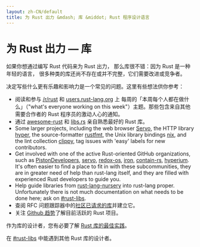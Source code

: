 ```yaml
---
layout: zh-CN/default
title: 为 Rust 出力 &mdash; 库 &middot; Rust 程序设计语言
---
```


# 为 Rust 出力 &mdash; 库

如果你想通过编写 Rust 代码来为 Rust 出力，
那么库很不错：因为 Rust 是一种年轻的语言，
很多种类的库还尚不存在或并不完整，它们需要改进或竞争者。

决定写些什么更有乐趣和影响力是一个常见的问题。这里有些想法供你参考：

* 阅读和参与 [/r/rust] 和 [users.rust-lang.org] 上
  每周的「本周每个人都在做什么」（"what's everyone working on
  this week"）主题。那些包含来自其他需要合作者的 Rust 程序员的激动人心的通知。
* 通过 [awesome-rust] 和 [libs.rs] 亲自熟悉最好的 Rust 库。
* Some larger projects, including the web browser [Servo], the HTTP
  library [hyper], the source-formatter [rustfmt], the Unix library bindings
  [nix], and the lint collection [clippy], tag issues with 'easy' labels for new
  contributors.
* Get involved with one of the active Rust-oriented GitHub
  organizations, such as [PistonDevelopers], [servo], [redox-os],
  [iron], [contain-rs], [hyperium]. It's often easier to find a place
  to fit in with these subcommunities, they are in greater need of
  help than rust-lang itself, and they are filled with experienced
  Rust developers to guide you.
* Help guide libraries from [rust-lang-nursery] into rust-lang proper.
  Unfortunately there is not much documentation on what needs to be
  done here; ask on [#rust-libs].
* 查阅 RFC 问题跟踪器中的[社区已请求的库][requested]并建立它。
* 关注 [Github 趋势][trending]了解目前活跃的 Rust 项目。

作为库的设计者，您有必要了解 [Rust 库的最佳实践][lib-prac]。

在 [#rust-libs] 中能遇到其他 Rust 库的设计者。

<!--
TODO: Not sure #rust-libs is the place to direct people
-->

[#rust-libs]: https://client00.chat.mibbit.com/?server=irc.mozilla.org&channel=%23rust-libs
[/r/rust]: https://reddit.com/r/rust
[PistonDevelopers]: https://github.com/PistonDevelopers
[Servo]: https://github.com/servo/servo
[Servo]: https://github.com/servo/servo
[awesome-rust]: https://github.com/kud1ing/awesome-rust
[clippy]: https://github.com/Manishearth/rust-clippy
[contain-rs]: https://github.com/contain-rs
[hyper]: https://github.com/hyperium/hyper
[hyperium]: https://github.com/hyperium
[iron]: https://github.com/iron
[lib-prac]: https://pascalhertleif.de/artikel/good-practices-for-writing-rust-libraries/
[libs.rs]: http://libs.rs
[nix]: https://github.com/nix-rust/nix/
[redox-os]: https://github.com/redox-os
[requested]: https://github.com/rust-lang/rfcs/labels/A-community-library
[rust-lang-nursery]: https://github.com/rust-lang-nursery
[rustfmt]: https://github.com/rust-lang-nursery/rustfmt
[trending]: https://github.com/trending?l=rust
[users.rust-lang.org]: https://users.rust-lang.org
